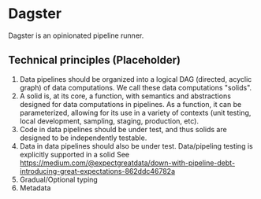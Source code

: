 # Dagster

Dagster is an opinionated pipeline runner.

## Technical principles (Placeholder)

1.  Data pipelines should be organized into a logical DAG (directed, acyclic graph) of data computations. We call these data computations "solids".
2.  A solid is, at its core, a function, with semantics and abstractions designed for data computations in pipelines. As a function, it can be parameterized, allowing for its use in a variety of contexts (unit testing, local development, sampling, staging, production, etc).
3.  Code in data pipelines should be under test, and thus solids are designed to be independently testable.
4.  Data in data pipelines should also be under test. Data/pipeling testing is explicitly supported in a solid See https://medium.com/@expectgreatdata/down-with-pipeline-debt-introducing-great-expectations-862ddc46782a
5.  Gradual/Optional typing
6.  Metadata
